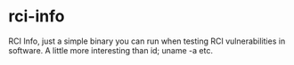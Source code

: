 rci-info
========

RCI Info, just a simple binary you can run when testing RCI vulnerabilities in software.  A little more interesting than id; uname -a etc.

